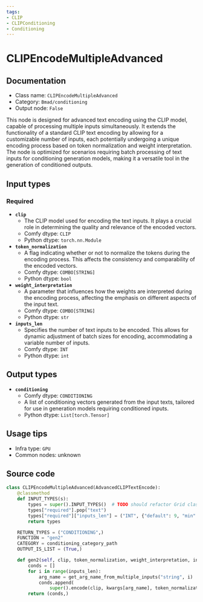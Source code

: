 ```yaml
---
tags:
- CLIP
- CLIPConditioning
- Conditioning
---
```


# CLIPEncodeMultipleAdvanced
## Documentation
- Class name: `CLIPEncodeMultipleAdvanced`
- Category: `Bmad/conditioning`
- Output node: `False`

This node is designed for advanced text encoding using the CLIP model, capable of processing multiple inputs simultaneously. It extends the functionality of a standard CLIP text encoding by allowing for a customizable number of inputs, each potentially undergoing a unique encoding process based on token normalization and weight interpretation. The node is optimized for scenarios requiring batch processing of text inputs for conditioning generation models, making it a versatile tool in the generation of conditioned outputs.
## Input types
### Required
- **`clip`**
    - The CLIP model used for encoding the text inputs. It plays a crucial role in determining the quality and relevance of the encoded vectors.
    - Comfy dtype: `CLIP`
    - Python dtype: `torch.nn.Module`
- **`token_normalization`**
    - A flag indicating whether or not to normalize the tokens during the encoding process. This affects the consistency and comparability of the encoded vectors.
    - Comfy dtype: `COMBO[STRING]`
    - Python dtype: `bool`
- **`weight_interpretation`**
    - A parameter that influences how the weights are interpreted during the encoding process, affecting the emphasis on different aspects of the input text.
    - Comfy dtype: `COMBO[STRING]`
    - Python dtype: `str`
- **`inputs_len`**
    - Specifies the number of text inputs to be encoded. This allows for dynamic adjustment of batch sizes for encoding, accommodating a variable number of inputs.
    - Comfy dtype: `INT`
    - Python dtype: `int`
## Output types
- **`conditioning`**
    - Comfy dtype: `CONDITIONING`
    - A list of conditioning vectors generated from the input texts, tailored for use in generation models requiring conditioned inputs.
    - Python dtype: `List[torch.Tensor]`
## Usage tips
- Infra type: `GPU`
- Common nodes: unknown


## Source code
```python
class CLIPEncodeMultipleAdvanced(AdvancedCLIPTextEncode):
    @classmethod
    def INPUT_TYPES(s):
        types = super().INPUT_TYPES()  # TODO should refactor Grid class above to this too, so if original is changed, all the new options are added there too
        types["required"].pop("text")
        types["required"]["inputs_len"] = ("INT", {"default": 9, "min": 0, "max": 32})
        return types

    RETURN_TYPES = ("CONDITIONING",)
    FUNCTION = "gen2"
    CATEGORY = conditioning_category_path
    OUTPUT_IS_LIST = (True,)

    def gen2(self, clip, token_normalization, weight_interpretation, inputs_len, **kwargs):
        conds = []
        for i in range(inputs_len):
            arg_name = get_arg_name_from_multiple_inputs("string", i)
            conds.append(
                super().encode(clip, kwargs[arg_name], token_normalization, weight_interpretation, 'disable')[0])
        return (conds,)

```
